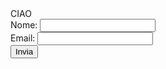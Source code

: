 
<html> 
  <head>CIAO</head>
  <body>
    
<form action="pagina.php" method="post">
  <label for="nome">Nome:</label>
  <input type="text" id="nome" name="nome"><br>
  <label for="email">Email:</label>
  <input type="email" id="email" name="email"><br>
  <input type="submit" value="Invia">
</form>
    </body>
  
  <html>
